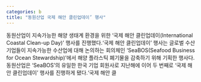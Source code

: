 ```yaml
---
categories: b
title: "동원산업 국제 해안 클린업데이’ 행사"
---
```

 동원산업이 지속가능한 해양 생태계 환경을 위한 ‘국제 해안 클린업데이(International Coastal Clean-up Day)’ 행사를 진행했다.‘국제 해안 클린업데이’ 행사는 글로벌 수산 기업들이 지속가능한 수산업에 대해 논의하는 회의체인 ‘SeaBOS(Seafood Business for Ocean Stewardship)’에서 해양 플라스틱 폐기물을 감축하기 위해 기획한 행사다. 동원산업은 ‘SeaBOS’의 유일한 한국 기업 회원사로 지난해에 이어 두 번째로 ‘국제 해안 클린업데이’ 행사를 진행하게 됐다.‘국제 해안 클
